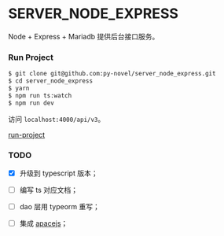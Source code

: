 # SERVER_NODE_EXPRESS

Node + Express + Mariadb 提供后台接口服务。

### Run Project

``` bash
$ git clone git@github.com:py-novel/server_node_express.git
$ cd server_node_express
$ yarn
$ npm run ts:watch
$ npm run dev
```

访问 `localhost:4000/api/v3`。

[run-project](./document/run-project.md)

### TODO

- [x] 升级到 typescript 版本；
- [ ] 编写 ts 对应文档；
- [ ] dao 层用 typeorm 重写；
- [ ] 集成 [apacejs](https://github.com/apacejs/apace-cli)； 


